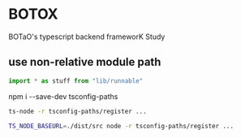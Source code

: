 # BOTOX
BOTaO's typescript backend frameworK Study

## use non-relative module path

```typescript
import * as stuff from "lib/runnable"
```

npm i --save-dev tsconfig-paths

```bash
ts-node -r tsconfig-paths/register ...
```

```bash
TS_NODE_BASEURL=./dist/src node -r tsconfig-paths/register ...
```